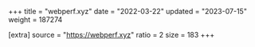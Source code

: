 +++
title = "webperf.xyz"
date = "2022-03-22"
updated = "2023-07-15"
weight = 187274

[extra]
source = "https://webperf.xyz"
ratio = 2
size = 183
+++
